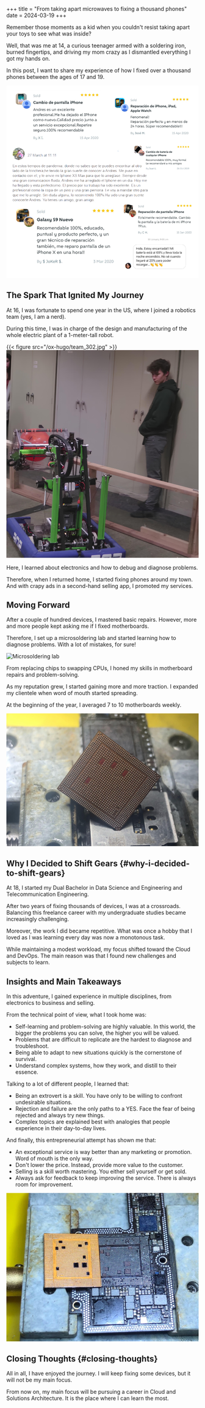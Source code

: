+++
title = "From taking apart microwaves to fixing a thousand phones"
date = 2024-03-19
+++

Remember those moments as a kid when you couldn't resist taking apart your toys to see what was inside?

Well, that was me at 14, a curious teenager armed with a soldering iron, burned fingertips, and driving my mom crazy as I dismantled everything I got my hands on.

In this post, I want to share my experience of how I fixed over a thousand phones between the ages of 17 and 19.

![Reviews from customers](reviews.jpg "Reviews from customers")

## The Spark That Ignited My Journey

At 16, I was fortunate to spend one year in the US, where I joined a robotics team (yes, I am a nerd).

During this time, I was in charge of the design and manufacturing of the whole electric plant of a 1-meter-tall robot.

{{< figure src="/ox-hugo/team_302.jpg" >}}
![Robot build for the FIRST Robotics Competition 2019](team_302.jpg "Robot built for the FIRST Robotics Competition 2019")

Here, I learned about electronics and how to debug and diagnose problems.

Therefore, when I returned home, I started fixing phones around my town. And with crapy ads in a second-hand selling app, I promoted my services.


## Moving Forward

After a couple of hundred devices, I mastered basic repairs. However, more and more people kept asking me if I fixed motherboards.

Therefore, I set up a microsoldering lab and started learning how to diagnose problems. With a lot of mistakes, for sure!

![Microsoldering lab](laboratory.jpg "Microsoldering lab")

From replacing chips to swapping CPUs, I honed my skills in motherboard repairs and problem-solving.

As my reputation grew, I started gaining more and more traction. I expanded my clientele when word of mouth started spreading.

At the beginning of the year, I averaged 7 to 10 motherboards weekly.

![iPhone 7 CPU swap](iphone_7_cpu_swap.jpg "iPhone 7 CPU swap")

## Why I Decided to Shift Gears {#why-i-decided-to-shift-gears}

At 18, I started my Dual Bachelor in Data Science and Engineering and Telecommunication Engineering.

After two years of fixing thousands of devices, I was at a crossroads. Balancing this freelance career with my undergraduate studies became increasingly challenging.

Moreover, the work I did became repetitive. What was once a hobby that I loved as I was learning every day was now a monotonous task.

While maintaining a modest workload, my focus shifted toward the Cloud and DevOps. The main reason was that I found new challenges and subjects to learn.


## Insights and Main Takeaways

In this adventure, I gained experience in multiple disciplines, from electronics to business and selling.

From the technical point of view, what I took home was:

-   Self-learning and problem-solving are highly valuable. In this world, the bigger the problems you can solve, the higher you will be valued.
-   Problems that are difficult to replicate are the hardest to diagnose and troubleshoot.
-   Being able to adapt to new situations quickly is the cornerstone of survival.
-   Understand complex systems, how they work, and distill to their essence.

Talking to a lot of different people, I learned that:

-   Being an extrovert is a skill. You have only to be willing to confront undesirable situations.
-   Rejection and failure are the only paths to a YES. Face the fear of being rejected and always try new things.
-   Complex topics are explained best with analogies that people experience in their day-to-day lives.

And finally, this entrepreneurial attempt has shown me that:

-   An exceptional service is way better than any marketing or promotion. Word of mouth is the only way.
-   Don't lower the price. Instead, provide more value to the customer.
-   Selling is a skill worth mastering. You either sell yourself or get sold.
-   Always ask for feedback to keep improving the service. There is always room for improvement.

![iPhone X CPU swap](cpu_swap.jpg "iPhone X CPU swap")


## Closing Thoughts {#closing-thoughts}

All in all, I have enjoyed the journey. I will keep fixing some devices, but it will not be my main focus.

From now on, my main focus will be pursuing a career in Cloud and Solutions Architecture. It is the place where I can learn the most.
